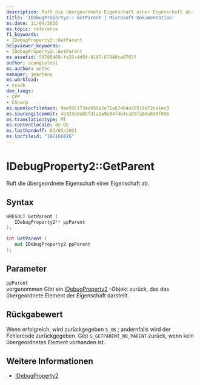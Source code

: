 ```yaml
---
description: Ruft die übergeordnete Eigenschaft einer Eigenschaft ab.
title: 'IDebugProperty2:: GetParent | Microsoft-Dokumentation'
ms.date: 11/04/2016
ms.topic: reference
f1_keywords:
- IDebugProperty2::GetParent
helpviewer_keywords:
- IDebugProperty2::GetParent
ms.assetid: 58780469-fe25-4d84-9187-67940ca0767f
author: acangialosi
ms.author: anthc
manager: jmartens
ms.workload:
- vssdk
dev_langs:
- CPP
- CSharp
ms.openlocfilehash: 9ae5557734ab59a2e71a67404a50519d72ca1ec0
ms.sourcegitcommit: 4b323a8a8bfd1a1a9e84f4b4ca88fa8da690f656
ms.translationtype: MT
ms.contentlocale: de-DE
ms.lasthandoff: 03/05/2021
ms.locfileid: "102166826"
---
```

# <a name="idebugproperty2getparent"></a>IDebugProperty2::GetParent
Ruft die übergeordnete Eigenschaft einer Eigenschaft ab.

## <a name="syntax"></a>Syntax

```cpp
HRESULT GetParent ( 
   IDebugProperty2** ppParent
);
```

```csharp
int GetParent ( 
   out IDebugProperty2 ppParent
);
```

## <a name="parameters"></a>Parameter
`ppParent`\
vorgenommen Gibt ein [IDebugProperty2](../../../extensibility/debugger/reference/idebugproperty2.md) -Objekt zurück, das das übergeordnete Element der Eigenschaft darstellt.

## <a name="return-value"></a>Rückgabewert
 Wenn erfolgreich, wird zurückgegeben `S_OK` ; andernfalls wird der Fehlercode zurückgegeben. Gibt `S_GETPARENT_NO_PARENT` zurück, wenn kein übergeordnetes Element vorhanden ist.

## <a name="see-also"></a>Weitere Informationen
- [IDebugProperty2](../../../extensibility/debugger/reference/idebugproperty2.md)
